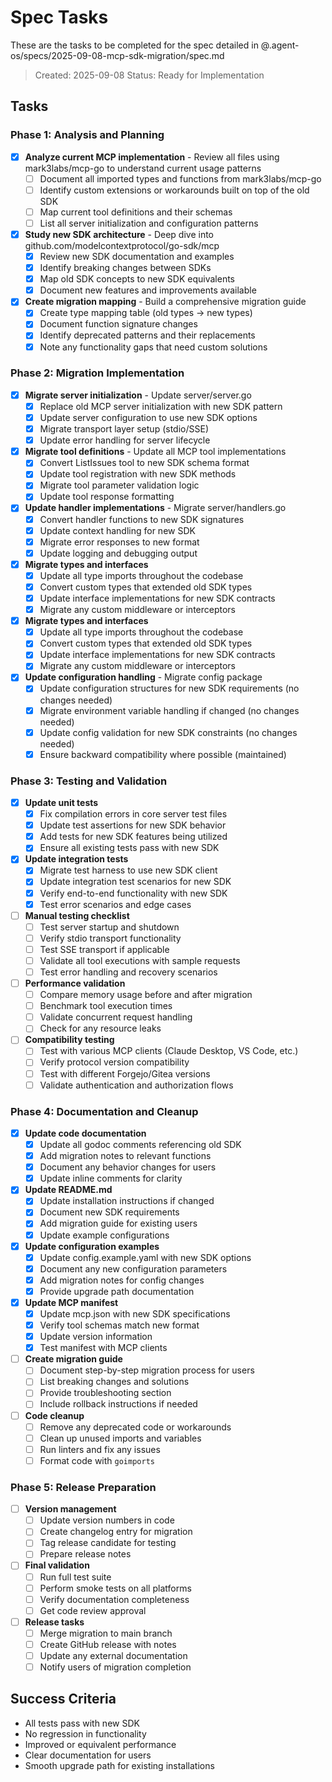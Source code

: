 # Spec Tasks

These are the tasks to be completed for the spec detailed in @.agent-os/specs/2025-09-08-mcp-sdk-migration/spec.md

> Created: 2025-09-08
> Status: Ready for Implementation

## Tasks

### Phase 1: Analysis and Planning

- [x] **Analyze current MCP implementation** - Review all files using mark3labs/mcp-go to understand current usage patterns
  - [ ] Document all imported types and functions from mark3labs/mcp-go
  - [ ] Identify custom extensions or workarounds built on top of the old SDK
  - [ ] Map current tool definitions and their schemas
  - [ ] List all server initialization and configuration patterns

- [x] **Study new SDK architecture** - Deep dive into github.com/modelcontextprotocol/go-sdk/mcp
   - [x] Review new SDK documentation and examples
   - [x] Identify breaking changes between SDKs
   - [x] Map old SDK concepts to new SDK equivalents
   - [x] Document new features and improvements available

- [x] **Create migration mapping** - Build a comprehensive migration guide
   - [x] Create type mapping table (old types → new types)
   - [x] Document function signature changes
   - [x] Identify deprecated patterns and their replacements
   - [x] Note any functionality gaps that need custom solutions

### Phase 2: Migration Implementation

- [x] **Migrate server initialization** - Update server/server.go
   - [x] Replace old MCP server initialization with new SDK pattern
   - [x] Update server configuration to use new SDK options
   - [x] Migrate transport layer setup (stdio/SSE)
   - [x] Update error handling for server lifecycle

- [x] **Migrate tool definitions** - Update all MCP tool implementations
   - [x] Convert ListIssues tool to new SDK schema format
   - [x] Update tool registration with new SDK methods
   - [x] Migrate tool parameter validation logic
   - [x] Update tool response formatting

- [x] **Update handler implementations** - Migrate server/handlers.go
   - [x] Convert handler functions to new SDK signatures
   - [x] Update context handling for new SDK
   - [x] Migrate error responses to new format
   - [x] Update logging and debugging output

- [x] **Migrate types and interfaces**
   - [x] Update all type imports throughout the codebase
   - [x] Convert custom types that extended old SDK types
   - [x] Update interface implementations for new SDK contracts
   - [x] Migrate any custom middleware or interceptors

 - [x] **Migrate types and interfaces**
    - [x] Update all type imports throughout the codebase
    - [x] Convert custom types that extended old SDK types
    - [x] Update interface implementations for new SDK contracts
    - [x] Migrate any custom middleware or interceptors

 - [x] **Update configuration handling** - Migrate config package
    - [x] Update configuration structures for new SDK requirements (no changes needed)
    - [x] Migrate environment variable handling if changed (no changes needed)
    - [x] Update config validation for new SDK constraints (no changes needed)
    - [x] Ensure backward compatibility where possible (maintained)

### Phase 3: Testing and Validation

 - [x] **Update unit tests**
    - [x] Fix compilation errors in core server test files
    - [x] Update test assertions for new SDK behavior
    - [x] Add tests for new SDK features being utilized
    - [x] Ensure all existing tests pass with new SDK

 - [x] **Update integration tests**
   - [x] Migrate test harness to use new SDK client
   - [x] Update integration test scenarios for new SDK
   - [x] Verify end-to-end functionality with new SDK
   - [x] Test error scenarios and edge cases

- [ ] **Manual testing checklist**
  - [ ] Test server startup and shutdown
  - [ ] Verify stdio transport functionality
  - [ ] Test SSE transport if applicable
  - [ ] Validate all tool executions with sample requests
  - [ ] Test error handling and recovery scenarios

- [ ] **Performance validation**
  - [ ] Compare memory usage before and after migration
  - [ ] Benchmark tool execution times
  - [ ] Validate concurrent request handling
  - [ ] Check for any resource leaks

- [ ] **Compatibility testing**
  - [ ] Test with various MCP clients (Claude Desktop, VS Code, etc.)
  - [ ] Verify protocol version compatibility
  - [ ] Test with different Forgejo/Gitea versions
  - [ ] Validate authentication and authorization flows

### Phase 4: Documentation and Cleanup

- [x] **Update code documentation**
   - [x] Update all godoc comments referencing old SDK
   - [x] Add migration notes to relevant functions
   - [x] Document any behavior changes for users
   - [x] Update inline comments for clarity

- [x] **Update README.md**
   - [x] Update installation instructions if changed
   - [x] Document new SDK requirements
   - [x] Add migration guide for existing users
   - [x] Update example configurations

- [x] **Update configuration examples**
   - [x] Update config.example.yaml with new SDK options
   - [x] Document any new configuration parameters
   - [x] Add migration notes for config changes
   - [x] Provide upgrade path documentation

- [x] **Update MCP manifest**
   - [x] Update mcp.json with new SDK specifications
   - [x] Verify tool schemas match new format
   - [x] Update version information
   - [x] Test manifest with MCP clients

- [ ] **Create migration guide**
  - [ ] Document step-by-step migration process for users
  - [ ] List breaking changes and solutions
  - [ ] Provide troubleshooting section
  - [ ] Include rollback instructions if needed

- [ ] **Code cleanup**
  - [ ] Remove any deprecated code or workarounds
  - [ ] Clean up unused imports and variables
  - [ ] Run linters and fix any issues
  - [ ] Format code with `goimports`

### Phase 5: Release Preparation

- [ ] **Version management**
  - [ ] Update version numbers in code
  - [ ] Create changelog entry for migration
  - [ ] Tag release candidate for testing
  - [ ] Prepare release notes

- [ ] **Final validation**
  - [ ] Run full test suite
  - [ ] Perform smoke tests on all platforms
  - [ ] Verify documentation completeness
  - [ ] Get code review approval

- [ ] **Release tasks**
  - [ ] Merge migration to main branch
  - [ ] Create GitHub release with notes
  - [ ] Update any external documentation
  - [ ] Notify users of migration completion

## Success Criteria

- All tests pass with new SDK
- No regression in functionality
- Improved or equivalent performance
- Clear documentation for users
- Smooth upgrade path for existing installations